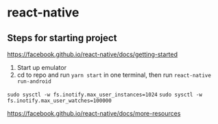 # react-native


## Steps for starting project

https://facebook.github.io/react-native/docs/getting-started

1. Start up emulator
2. cd to repo and run `yarn start` in one terminal, then run `react-native run-android`



`sudo sysctl -w fs.inotify.max_user_instances=1024`
`sudo sysctl -w fs.inotify.max_user_watches=100000`

https://facebook.github.io/react-native/docs/more-resources

